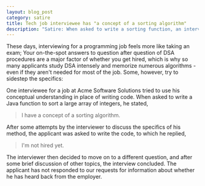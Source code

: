 ```yaml
---
layout: blog_post
category: satire
title: Tech job interviewee has "a concept of a sorting algorithm"
description: "Satire: When asked to write a sorting function, an interviewee for a programming job said he had \"concepts of a sorting algorithm\""
---
```


These days, interviewing for a programming job feels more like taking an exam; Your on-the-spot answers to question after question of DSA procedures are a major factor of whether you get hired, which is why so many applicants study DSA intensely and memorize numerous algorithms - even if they aren't needed for most of the job. Some, however, try to sidestep the specifics:

One interviewee for a job at Acme Software Solutions tried to use his conceptual understanding in place of writing code. When asked to write a Java function to sort a large array of integers, he stated,

> I have a concept of a sorting algorithm.

After some attempts by the interviewer to discuss the specifics of his method, the applicant was asked to write the code, to which he replied,

> I'm not hired yet.

The interviewer then decided to move on to a different question, and after some brief discussion of other topics, the interview concluded. The applicant has not responded to our requests for information about whether he has heard back from the employer.